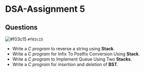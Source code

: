 # DSA-Assignment 5
## Questions
![#f03c15](Questions) `#f03c15`
* Write a _C program_ to reverse a string using **Stack**.
* Write a _C program_ for Infix To Postfix Conversion Using **Stack**.
* Write a _C program_ to Implement Queue Using Two **Stacks**.
* Write a _C program_ for _insertion_ and _deletion_ of **BST**.
